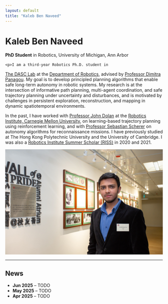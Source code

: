 ```yaml
---
layout: default
title: "Kaleb Ben Naveed"
---
```


<div class="about-container">
  <div class="bio-text">
    <h1><strong>Kaleb</strong> Ben Naveed</h1>
    <p><strong>PhD Student</strong> in Robotics, University of Michigan, Ann Arbor</p>

    <p>I am a third-year Robotics Ph.D. student in
  <a href="https://dasc-lab.github.io/" target="_blank">The DASC Lab</a>
  at the
  <a href="https://robotics.umich.edu/" target="_blank">Department of Robotics</a>,
  advised by
  <a href="https://websites.umich.edu/~dpanagou/" target="_blank">Professor Dimitra Panagou</a>. My goal is to develop principled planning algorithms that enable safe long-term autonomy in robotic systems. My research is at the intersection of informative path planning, multi-agent coordination, and safe trajectory planning under uncertainty and disturbances, and is motivated by challenges in persistent exploration, reconstruction, and mapping in dynamic spatiotemporal environments. </p>

<p>
  In the past, I have worked with 
  <a href="https://www.ri.cmu.edu/ri-faculty/john-m-dolan/" target="_blank">Professor John Dolan</a>
  at the 
  <a href="https://www.ri.cmu.edu/" target="_blank">Robotics Institute, Carnegie Mellon University</a>,
  on learning-based trajectory planning using reinforcement learning, and with 
  <a href="https://www.ri.cmu.edu/ri-faculty/sebastian-scherer/" target="_blank">Professor Sebastian Scherer</a>
  on autonomy algorithms for reconnaissance missions. I have previously studied at The Hong Kong Polytechnic University and the University of Cambridge. I was also a 
  <a href="https://riss.ri.cmu.edu/" target="_blank">Robotics Institute Summer Scholar (RISS)</a> in 2020 and 2021.
</p>
  </div>

  <div class="bio-photo">
    <img src="/assets/profile2.jpg" alt="Kaleb Ben Naveed">
    <!-- <p class="caption">Kaleb, 2025</p> -->
  </div>
</div>

---

## News

- **Jun 2025** – TODO 
- **May 2025** – TODO 
- **Apr 2025** – TODO

